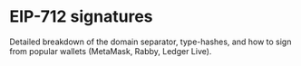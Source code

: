 # EIP-712 signatures

Detailed breakdown of the domain separator, type-hashes, and how to sign from popular wallets (MetaMask, Rabby, Ledger Live).
